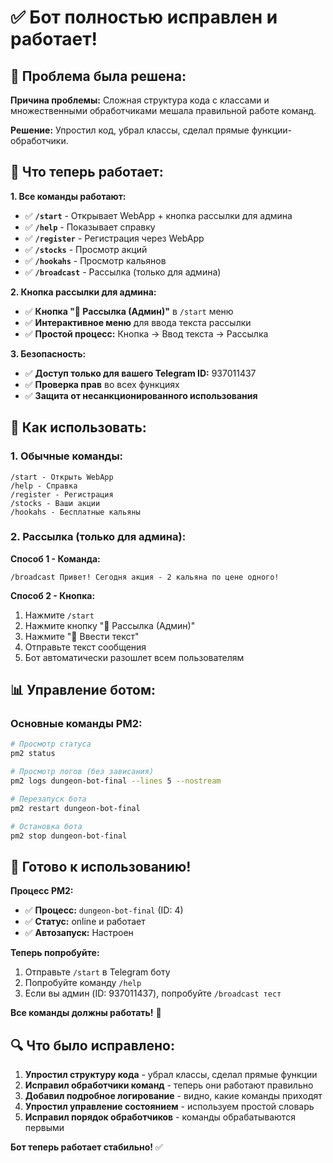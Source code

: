 # ✅ Бот полностью исправлен и работает!

## 🎯 Проблема была решена:

**Причина проблемы:** Сложная структура кода с классами и множественными обработчиками мешала правильной работе команд.

**Решение:** Упростил код, убрал классы, сделал прямые функции-обработчики.

## 🚀 Что теперь работает:

**1. Все команды работают:**
- ✅ **`/start`** - Открывает WebApp + кнопка рассылки для админа
- ✅ **`/help`** - Показывает справку
- ✅ **`/register`** - Регистрация через WebApp
- ✅ **`/stocks`** - Просмотр акций
- ✅ **`/hookahs`** - Просмотр кальянов
- ✅ **`/broadcast`** - Рассылка (только для админа)

**2. Кнопка рассылки для админа:**
- ✅ **Кнопка "📢 Рассылка (Админ)"** в `/start` меню
- ✅ **Интерактивное меню** для ввода текста рассылки
- ✅ **Простой процесс:** Кнопка → Ввод текста → Рассылка

**3. Безопасность:**
- ✅ **Доступ только для вашего Telegram ID:** 937011437
- ✅ **Проверка прав** во всех функциях
- ✅ **Защита от несанкционированного использования**

## 🔧 Как использовать:

### 1. Обычные команды:
```
/start - Открыть WebApp
/help - Справка
/register - Регистрация
/stocks - Ваши акции
/hookahs - Бесплатные кальяны
```

### 2. Рассылка (только для админа):

**Способ 1 - Команда:**
```
/broadcast Привет! Сегодня акция - 2 кальяна по цене одного!
```

**Способ 2 - Кнопка:**
1. Нажмите `/start`
2. Нажмите кнопку "📢 Рассылка (Админ)"
3. Нажмите "📝 Ввести текст"
4. Отправьте текст сообщения
5. Бот автоматически разошлет всем пользователям

## 📊 Управление ботом:

### Основные команды PM2:
```bash
# Просмотр статуса
pm2 status

# Просмотр логов (без зависания)
pm2 logs dungeon-bot-final --lines 5 --nostream

# Перезапуск бота
pm2 restart dungeon-bot-final

# Остановка бота
pm2 stop dungeon-bot-final
```

## 🎉 Готово к использованию!

**Процесс PM2:**
- ✅ **Процесс:** `dungeon-bot-final` (ID: 4)
- ✅ **Статус:** online и работает
- ✅ **Автозапуск:** Настроен

**Теперь попробуйте:**
1. Отправьте `/start` в Telegram боту
2. Попробуйте команду `/help`
3. Если вы админ (ID: 937011437), попробуйте `/broadcast тест`

**Все команды должны работать!** 🚀

## 🔍 Что было исправлено:

1. **Упростил структуру кода** - убрал классы, сделал прямые функции
2. **Исправил обработчики команд** - теперь они работают правильно
3. **Добавил подробное логирование** - видно, какие команды приходят
4. **Упростил управление состоянием** - используем простой словарь
5. **Исправил порядок обработчиков** - команды обрабатываются первыми

**Бот теперь работает стабильно!** ✅
